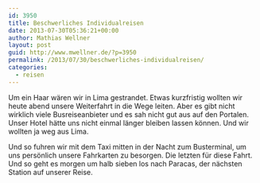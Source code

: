 ```yaml
---
id: 3950
title: Beschwerliches Individualreisen
date: 2013-07-30T05:36:21+00:00
author: Mathias Wellner
layout: post
guid: http://www.mwellner.de/?p=3950
permalink: /2013/07/30/beschwerliches-individualreisen/
categories:
  - reisen
---
```

Um ein Haar wären wir in Lima gestrandet. Etwas kurzfristig wollten wir heute abend unsere Weiterfahrt in die Wege leiten. Aber es gibt nicht wirklich viele Busreiseanbieter und es sah nicht gut aus auf den Portalen. Unser Hotel hätte uns nicht einmal länger bleiben lassen können. Und wir wollten ja weg aus Lima. 

Und so fuhren wir mit dem Taxi mitten in der Nacht zum Busterminal, um uns persönlich unsere Fahrkarten zu besorgen. Die letzten für diese Fahrt. Und so geht es morgen um halb sieben los nach Paracas, der nächsten Station auf unserer Reise.